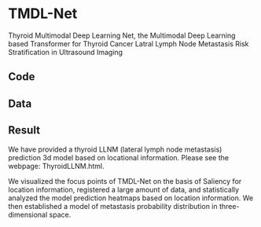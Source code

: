 # TMDL-Net
Thyroid Multimodal Deep Learning Net, the Multimodal Deep Learning based Transformer for Thyroid Cancer Latral Lymph Node Metastasis Risk Stratification in Ultrasound Imaging

## Code


## Data


## Result
We have provided a thyroid LLNM (lateral lymph node metastasis) prediction 3d model based on locational information. Please see the webpage: ThyroidLLNM.html.

We visualized the focus points of TMDL-Net on the basis of Saliency for location information, registered a large amount of data, and statistically analyzed the model prediction heatmaps based on location information. We then established a model of metastasis probability distribution in three-dimensional space.
